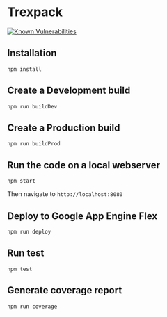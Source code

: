 # Trexpack
[![Known Vulnerabilities](https://snyk.io/test/github/quintenkasteel/trexpack/badge.svg?targetFile=package.json)](https://snyk.io/test/github/quintenkasteel/trexpack?targetFile=package.json)

## Installation

    npm install

## Create a Development build

    npm run buildDev

## Create a Production build

    npm run buildProd

## Run the code on a local webserver

    npm start

Then navigate to `http://localhost:8080`

## Deploy to Google App Engine Flex

    npm run deploy

## Run test

    npm test

## Generate coverage report

    npm run coverage

